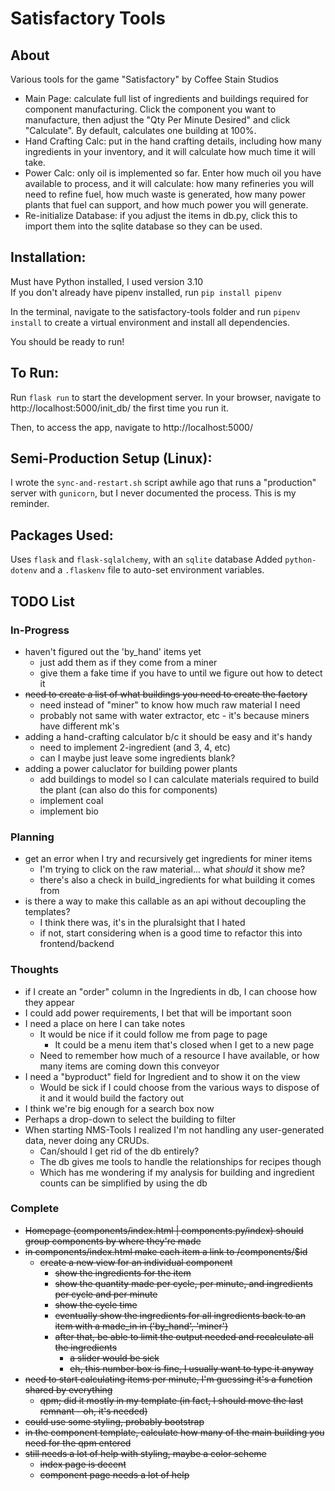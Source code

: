 
# Satisfactory Tools

## About

Various tools for the game "Satisfactory" by Coffee Stain Studios
- Main Page: calculate full list of ingredients and buildings required for component manufacturing.  Click the component you want to manufacture, then adjust the "Qty Per Minute Desired" and click "Calculate".  By default, calculates one building at 100%.
- Hand Crafting Calc: put in the hand crafting details, including how many ingredients in your inventory, and it will calculate how much time it will take.
- Power Calc: only oil is implemented so far.  Enter how much oil you have available to process, and it will calculate: how many refineries you will need to refine fuel, how much waste is generated, how many power plants that fuel can support, and how much power you will generate.
- Re-initialize Database: if you adjust the items in db.py, click this to import them into the sqlite database so they can be used.

## Installation:
Must have Python installed, I used version 3.10  
If you don't already have pipenv installed, run `pip install pipenv`

In the terminal, navigate to the satisfactory-tools folder and run `pipenv install` to create a virtual environment and install all dependencies.

You should be ready to run!

## To Run:
Run `flask run` to start the development server.
In your browser, navigate to http://localhost:5000/init_db/ the first time you run it.

Then, to access the app, navigate to http://localhost:5000/

## Semi-Production Setup (Linux):
I wrote the `sync-and-restart.sh` script awhile ago that runs a "production" server with `gunicorn`, but I never documented the process.  This is my reminder.

## Packages Used:
Uses `flask` and `flask-sqlalchemy`, with an `sqlite` database
Added `python-dotenv` and a `.flaskenv` file to auto-set environment variables.



## TODO List

### In-Progress
- haven't figured out the 'by_hand' items yet
    - just add them as if they come from a miner
    - give them a fake time if you have to until we figure out how to detect it
- ~~need to create a list of what buildings you need to create the factory~~
    - need instead of "miner" to know how much raw material I need
    - probably not same with water extractor, etc - it's because miners have different mk's
- adding a hand-crafting calculator b/c it should be easy and it's handy
    - need to implement 2-ingredient (and 3, 4, etc)
    - can I maybe just leave some ingredients blank?
- adding a power caluclator for building power plants
    - add buildings to model so I can calculate materials required to build the plant (can also do this for components)
    - implement coal
    - implement bio

### Planning
- get an error when I try and recursively get ingredients for miner items
    - I'm trying to click on the raw material... what _should_ it show me?
    - there's also a check in build_ingredients for what building it comes from
- is there a way to make this callable as an api without decoupling the templates?
    - I think there was, it's in the pluralsight that I hated
    - if not, start considering when is a good time to refactor this into frontend/backend

### Thoughts
- if I create an "order" column in the Ingredients in db, I can choose how they appear
- I could add power requirements, I bet that will be important soon
- I need a place on here I can take notes
    - It would be nice if it could follow me from page to page
        - It could be a menu item that's closed when I get to a new page
    - Need to remember how much of a resource I have available, or how many items are coming down this conveyor
- I need a "byproduct" field for Ingredient and to show it on the view
    - Would be sick if I could choose from the various ways to dispose of it and it would build the factory out
- I think we're big enough for a search box now
- Perhaps a drop-down to select the building to filter
- When starting NMS-Tools I realized I'm not handling any user-generated data, never doing any CRUDs.
    - Can/should I get rid of the db entirely?
    - The db gives me tools to handle the relationships for recipes though
    - Which has me wondering if my analysis for building and ingredient counts can be simplified by using the db

### Complete
- ~~Homepage (components/index.html | components.py/index) should group components by where they're made~~
- ~~in components/index.html make each item a link to /components/$id~~
    - ~~create a new view for an individual component~~
        - ~~show the ingredients for the item~~
        - ~~show the quantity made per cycle, per minute, and ingredients per cycle and per minute~~
        - ~~show the cycle time~~
        - ~~eventually show the ingredients for all ingredients back to an item with a made_in in ('by_hand', 'miner')~~
        - ~~after that, be able to limit the output needed and recalculate all the ingredients~~
            - ~~a slider would be sick~~
            - ~~eh, this number box is fine, I usually want to type it anyway~~
- ~~need to start calculating items per minute, I'm guessing it's a function shared by everything~~
    - ~~qpm; did it mostly in my template (in fact, I should move the last remnant - oh, it's needed)~~
- ~~could use some styling, probably bootstrap~~
- ~~in the component template, calculate how many of the main building you need for the qpm entered~~
- ~~still needs a lot of help with styling, maybe a color scheme~~
    - ~~index page is decent~~
    - ~~component page needs a lot of help~~

